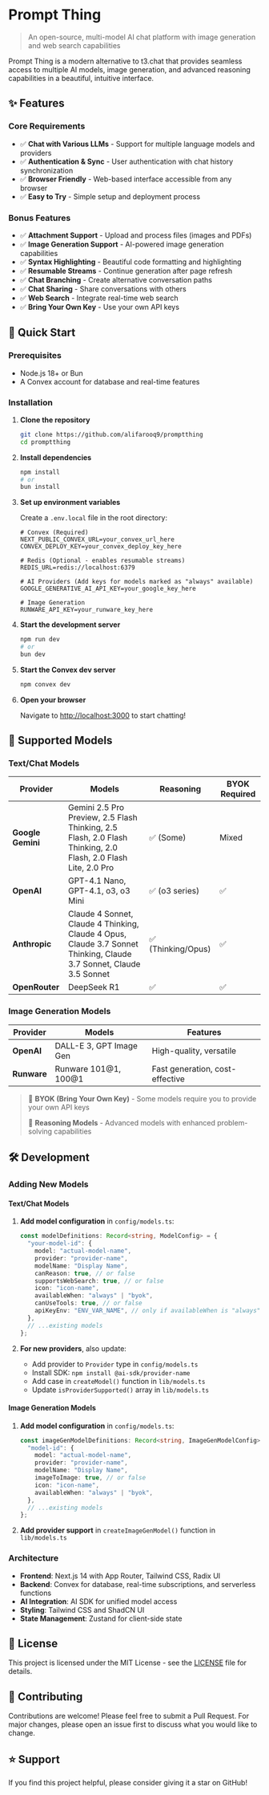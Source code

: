 # Prompt Thing

> An open-source, multi-model AI chat platform with image generation and web search capabilities

Prompt Thing is a modern alternative to t3.chat that provides seamless access to multiple AI models, image generation, and advanced reasoning capabilities in a beautiful, intuitive interface.

## ✨ Features

### Core Requirements
- ✅ **Chat with Various LLMs** - Support for multiple language models and providers
- ✅ **Authentication & Sync** - User authentication with chat history synchronization
- ✅ **Browser Friendly** - Web-based interface accessible from any browser
- ✅ **Easy to Try** - Simple setup and deployment process

### Bonus Features
- ✅ **Attachment Support** - Upload and process files (images and PDFs)
- ✅ **Image Generation Support** - AI-powered image generation capabilities
- ✅ **Syntax Highlighting** - Beautiful code formatting and highlighting
- ✅ **Resumable Streams** - Continue generation after page refresh
- ✅ **Chat Branching** - Create alternative conversation paths
- ✅ **Chat Sharing** - Share conversations with others
- ✅ **Web Search** - Integrate real-time web search
- ✅ **Bring Your Own Key** - Use your own API keys

## 🚀 Quick Start

### Prerequisites

- Node.js 18+ or Bun
- A Convex account for database and real-time features

### Installation

1. **Clone the repository**
   ```bash
   git clone https://github.com/alifarooq9/promptthing
   cd promptthing
   ```

2. **Install dependencies**
   ```bash
   npm install
   # or
   bun install
   ```

3. **Set up environment variables**
   
   Create a `.env.local` file in the root directory:
   
   ```env
   # Convex (Required)
   NEXT_PUBLIC_CONVEX_URL=your_convex_url_here
   CONVEX_DEPLOY_KEY=your_convex_deploy_key_here
   
   # Redis (Optional - enables resumable streams)
   REDIS_URL=redis://localhost:6379
   
   # AI Providers (Add keys for models marked as "always" available)
   GOOGLE_GENERATIVE_AI_API_KEY=your_google_key_here
   
   # Image Generation
   RUNWARE_API_KEY=your_runware_key_here
   ```

4. **Start the development server**
   ```bash
   npm run dev
   # or
   bun dev
   ```

5. **Start the Convex dev server**
   ```bash
   npm convex dev
   ```

6. **Open your browser**
   
   Navigate to [http://localhost:3000](http://localhost:3000) to start chatting!

## 🤖 Supported Models

### Text/Chat Models

| Provider | Models | Reasoning | BYOK Required |
|----------|--------|-----------|---------------|
| **Google Gemini** | Gemini 2.5 Pro Preview, 2.5 Flash Thinking, 2.5 Flash, 2.0 Flash Thinking, 2.0 Flash, 2.0 Flash Lite, 2.0 Pro | ✅ (Some) | Mixed |
| **OpenAI** | GPT-4.1 Nano, GPT-4.1, o3, o3 Mini | ✅ (o3 series) | ✅ |
| **Anthropic** | Claude 4 Sonnet, Claude 4 Thinking, Claude 4 Opus, Claude 3.7 Sonnet Thinking, Claude 3.7 Sonnet, Claude 3.5 Sonnet | ✅ (Thinking/Opus) | ✅ |
| **OpenRouter** | DeepSeek R1 | ✅ | ✅ |

### Image Generation Models

| Provider | Models | Features |
|----------|--------|----------|
| **OpenAI** | DALL-E 3, GPT Image Gen | High-quality, versatile |
| **Runware** | Runware 101@1, 100@1 | Fast generation, cost-effective |

> 🔑 **BYOK (Bring Your Own Key)** - Some models require you to provide your own API keys
> 
> 🧠 **Reasoning Models** - Advanced models with enhanced problem-solving capabilities

## 🛠️ Development

### Adding New Models

#### Text/Chat Models

1. **Add model configuration** in `config/models.ts`:
   ```typescript
   const modelDefinitions: Record<string, ModelConfig> = {
     "your-model-id": {
       model: "actual-model-name",
       provider: "provider-name",
       modelName: "Display Name",
       canReason: true, // or false
       supportsWebSearch: true, // or false
       icon: "icon-name",
       availableWhen: "always" | "byok",
       canUseTools: true, // or false
       apiKeyEnv: "ENV_VAR_NAME", // only if availableWhen is "always"
     },
     // ...existing models
   };
   ```

2. **For new providers**, also update:
   - Add provider to `Provider` type in `config/models.ts`
   - Install SDK: `npm install @ai-sdk/provider-name`
   - Add case in `createModel()` function in `lib/models.ts`
   - Update `isProviderSupported()` array in `lib/models.ts`

#### Image Generation Models

1. **Add model configuration** in `config/models.ts`:
   ```typescript
   const imageGenModelDefinitions: Record<string, ImageGenModelConfig> = {
     "model-id": {
       model: "actual-model-name",
       provider: "provider-name",
       modelName: "Display Name",
       imageToImage: true, // or false
       icon: "icon-name",
       availableWhen: "always" | "byok",
     },
     // ...existing models
   };
   ```

2. **Add provider support** in `createImageGenModel()` function in `lib/models.ts`

### Architecture

- **Frontend**: Next.js 14 with App Router, Tailwind CSS, Radix UI
- **Backend**: Convex for database, real-time subscriptions, and serverless functions
- **AI Integration**: AI SDK for unified model access
- **Styling**: Tailwind CSS and ShadCN UI
- **State Management**: Zustand for client-side state

## 📝 License

This project is licensed under the MIT License - see the [LICENSE](LICENSE) file for details.

## 🤝 Contributing

Contributions are welcome! Please feel free to submit a Pull Request. For major changes, please open an issue first to discuss what you would like to change.

## ⭐ Support

If you find this project helpful, please consider giving it a star on GitHub!
